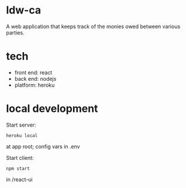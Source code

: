 # ldw-ca
A web application that keeps track of the monies owed between various parties.
# tech
* front end: react
* back end: nodejs
* platform: heroku
# local development
Start server:
```
heroku local
```
at app root;
config vars in .env

Start client:
```
npm start
```
in /react-ui
